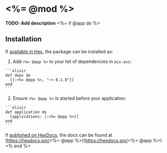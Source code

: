 # <%= @mod %>

**TODO: Add description**
<%= if @app do %>
## Installation

If [available in Hex](https://hex.pm/docs/publish), the package can be installed as:

  1. Add `<%= @app %>` to your list of dependencies in `mix.exs`:

    ```elixir
    def deps do
      [{:<%= @app %>, "~> 0.1.0"}]
    end
    ```

  2. Ensure `<%= @app %>` is started before your application:

    ```elixir
    def application do
      [applications: [:<%= @app %>]]
    end
    ```

If [published on HexDocs](https://hex.pm/docs/tasks#hex_docs), the docs can
be found at [https://hexdocs.pm/<%= @app %>](https://hexdocs.pm/<%= @app %>)
<% end %>
